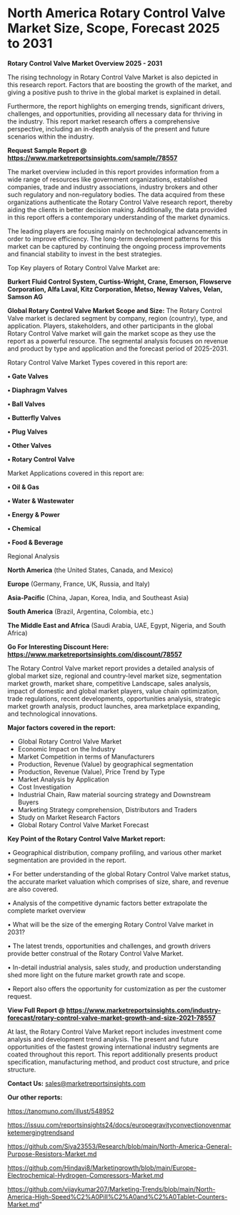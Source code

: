 # North America Rotary Control Valve Market Size, Scope, Forecast 2025 to 2031

<Strong> Rotary Control Valve Market Overview 2025 - 2031</strong>

The rising technology in Rotary Control Valve Market is also depicted in this research report. Factors that are boosting the growth of the market, and giving a positive push to thrive in the global market is explained in detail.

Furthermore, the report highlights on emerging trends, significant drivers, challenges, and opportunities, providing all necessary data for thriving in the industry. This report market research offers a comprehensive perspective, including an in-depth analysis of the present and future scenarios within the industry.

<strong>Request Sample Report @ <a href=https://www.marketreportsinsights.com/sample/78557>https://www.marketreportsinsights.com/sample/78557</a></strong>

The market overview included in this report provides information from a wide range of resources like government organizations, established companies, trade and industry associations, industry brokers and other such regulatory and non-regulatory bodies. The data acquired from these organizations authenticate the Rotary Control Valve research report, thereby aiding the clients in better decision making. Additionally, the data provided in this report offers a contemporary understanding of the market dynamics.

The leading players are focusing mainly on technological advancements in order to improve efficiency. The long-term development patterns for this market can be captured by continuing the ongoing process improvements and financial stability to invest in the best strategies.

Top Key players of Rotary Control Valve Market are:

<strong>Burkert Fluid Control System, Curtiss-Wright, Crane, Emerson, Flowserve Corporation, Alfa Laval, Kitz Corporation, Metso, Neway Valves, Velan, Samson AG</strong>

<strong><b>Global Rotary Control Valve Market Scope and Size:</b></strong>
The Rotary Control Valve market is declared segment by company, region (country), type, and application. Players, stakeholders, and other participants in the global Rotary Control Valve market will gain the market scope as they use the report as a powerful resource. The segmental analysis focuses on revenue and product by type and application and the forecast period of 2025-2031.

Rotary Control Valve Market Types covered in this report are:

<strong>• Gate Valves

• Diaphragm Valves

• Ball Valves

• Butterfly Valves

• Plug Valves

• Other Valves

• Rotary Control Valve</strong>

Market Applications covered in this report are:

<strong>• Oil & Gas

• Water & Wastewater

• Energy & Power

• Chemical

• Food & Beverage</strong> 

Regional Analysis

<strong>North America</strong> (the United States, Canada, and Mexico)

<strong>Europe</strong> (Germany, France, UK, Russia, and Italy)

<strong>Asia-Pacific</strong> (China, Japan, Korea, India, and Southeast Asia)

<strong>South America</strong> (Brazil, Argentina, Colombia, etc.)

<strong>The Middle East and Africa</strong> (Saudi Arabia, UAE, Egypt, Nigeria, and South Africa)

<strong>Go For Interesting Discount Here: <a href=https://www.marketreportsinsights.com/discount/78557>https://www.marketreportsinsights.com/discount/78557</a></strong>

The Rotary Control Valve market report provides a detailed analysis of global market size, regional and country-level market size, segmentation market growth, market share, competitive Landscape, sales analysis, impact of domestic and global market players, value chain optimization, trade regulations, recent developments, opportunities analysis, strategic market growth analysis, product launches, area marketplace expanding, and technological innovations.

<strong><b>Major factors covered in the report:</b></strong>
<ul>
  <li>Global Rotary Control Valve Market </li>
  <li>Economic Impact on the Industry</li>
  <li>Market Competition in terms of Manufacturers</li>
  <li>Production, Revenue (Value) by geographical segmentation</li>
  <li>Production, Revenue (Value), Price Trend by Type</li>
  <li>Market Analysis by Application</li>
  <li>Cost Investigation</li>
  <li>Industrial Chain, Raw material sourcing strategy and Downstream Buyers</li>
  <li>Marketing Strategy comprehension, Distributors and Traders</li>
  <li>Study on Market Research Factors</li>
  <li>Global Rotary Control Valve Market Forecast</li>
</ul>

<strong><b>Key Point of the Rotary Control Valve Market report:</b></strong>

• Geographical distribution, company profiling, and various other market segmentation are provided in the report.

• For better understanding of the global Rotary Control Valve market status, the accurate market valuation which comprises of size, share, and revenue are also covered.

• Analysis of the competitive dynamic factors better extrapolate the complete market overview

• What will be the size of the emerging Rotary Control Valve market in 2031?

• The latest trends, opportunities and challenges, and growth drivers provide better construal of the Rotary Control Valve Market.

• In-detail industrial analysis, sales study, and production understanding shed more light on the future market growth rate and scope.

• Report also offers the opportunity for customization as per the customer request.

<strong><b>View Full Report @ <a href=https://www.marketreportsinsights.com/industry-forecast/rotary-control-valve-market-growth-and-size-2021-78557>https://www.marketreportsinsights.com/industry-forecast/rotary-control-valve-market-growth-and-size-2021-78557</a></b></strong>


At last, the Rotary Control Valve Market report includes investment come analysis and development trend analysis. The present and future opportunities of the fastest growing international industry segments are coated throughout this report. This report additionally presents product specification, manufacturing method, and product cost structure, and price structure.

<strong>Contact Us:</strong>
sales@marketreportsinsights.com

<strong>Our other reports:</strong>

<a href=https://tanomuno.com/illust/548952>https://tanomuno.com/illust/548952</a>

<a href=https://issuu.com/reportsinsights24/docs/europegravityconvectionovenmarketemergingtrendsand>https://issuu.com/reportsinsights24/docs/europegravityconvectionovenmarketemergingtrendsand</a>

<a href=https://github.com/Siya23553/Research/blob/main/North-America-General-Purpose-Resistors-Market.md>https://github.com/Siya23553/Research/blob/main/North-America-General-Purpose-Resistors-Market.md</a>

<a href=https://github.com/Hindavi8/Marketingrowth/blob/main/Europe-Electrochemical-Hydrogen-Compressors-Market.md>https://github.com/Hindavi8/Marketingrowth/blob/main/Europe-Electrochemical-Hydrogen-Compressors-Market.md</a>

<a href=https://github.com/vijaykumar207/Marketing-Trends/blob/main/North-America-High-Speed%C2%A0Pill%C2%A0and%C2%A0Tablet-Counters-Market.md>https://github.com/vijaykumar207/Marketing-Trends/blob/main/North-America-High-Speed%C2%A0Pill%C2%A0and%C2%A0Tablet-Counters-Market.md</a>"
